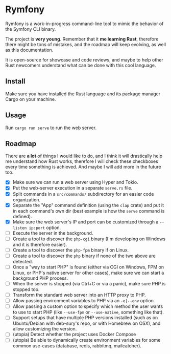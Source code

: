 Rymfony
=======

Rymfony is a work-in-progress command-line tool to mimic the behavior of the Symfony CLI binary.

The project is **very young**. Remember that it **me learning Rust**, therefore there might be tons of mistakes, and the roadmap will keep evolving, as well as this documentation.

It is open-source for showcase and code reviews, and maybe to help other Rust newcomers understand what can be done with this cool language.

## Install

Make sure you have installed the Rust language and its package manager Cargo on your machine.

## Usage

Run `cargo run serve` to run the web server.

## Roadmap

There are **a lot** of things I would like to do, and I think it will drastically help me understand how Rust works, therefore I will check these checkboxes every time something is achieved. And maybe I will add more in the future too. 

- [x] Make sure we can run a web server using Hyper and Tokio.
- [x] Put the web-server execution in a separate `serve.rs` file.
- [x] Split commands in a `src/commands/` subdirectory for an easier code organization.
- [x] Separate the "App" command definition (using the `clap` crate) and put it in each command's own dir (best example is how the `serve` command is defined).
- [x] Make sure the web server's IP and port can be customized through a `--listen ip:port` option. 
- [ ] Execute the server in the background.
- [ ] Create a tool to discover the `php-cgi` binary (I'm developing on Windows and it is therefore easier). 
- [ ] Create a tool to discover the `php-fpm` binary if on Linux.
- [ ] Create a tool to discover the `php` binary if none of the two above are detected.
- [ ] Once a "way to start PHP" is found (either via CGI on Windows, FPM on Linux, or PHP's native server for other cases), make sure we can start a background PHP process.
- [ ] When the server is stopped (via Ctrl+C or via a panic), make sure PHP is stopped too.
- [ ] Transform the standard web server into an HTTP proxy to PHP.
- [ ] Allow passing environment variables to PHP via an `-e|--env` option.
- [ ] Allow passing a custom option to specify which method the user wants to use to start PHP (like `--use-fpm` or `--use-native`, something like that).
- [ ] Support setups that have multiple PHP versions installed (such as on Ubuntu/Debian with deb-sury's repo, or with Homebrew on OSX), and allow customizing the version.
- [ ] (utopia) Detect whether the project uses Docker Compose
- [ ] (utopia) Be able to dynamically create environment variables for some common use-cases (database, redis, rabbitmq, mailcatcher).
